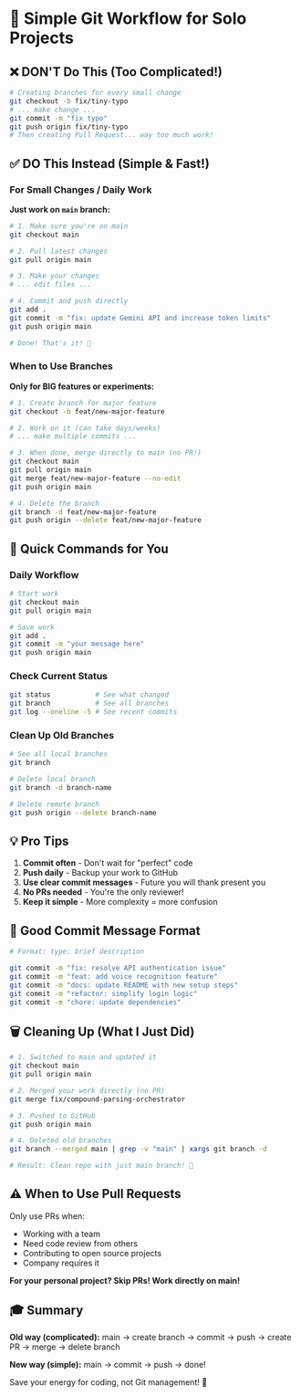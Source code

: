 # 🚀 Simple Git Workflow for Solo Projects

## ❌ DON'T Do This (Too Complicated!)

```bash
# Creating branches for every small change
git checkout -b fix/tiny-typo
# ... make change ...
git commit -m "fix typo"
git push origin fix/tiny-typo
# Then creating Pull Request... way too much work!
```

## ✅ DO This Instead (Simple & Fast!)

### For Small Changes / Daily Work

**Just work on `main` branch:**

```bash
# 1. Make sure you're on main
git checkout main

# 2. Pull latest changes
git pull origin main

# 3. Make your changes
# ... edit files ...

# 4. Commit and push directly
git add .
git commit -m "fix: update Gemini API and increase token limits"
git push origin main

# Done! That's it! 🎉
```

### When to Use Branches

**Only for BIG features or experiments:**

```bash
# 1. Create branch for major feature
git checkout -b feat/new-major-feature

# 2. Work on it (can take days/weeks)
# ... make multiple commits ...

# 3. When done, merge directly to main (no PR!)
git checkout main
git pull origin main
git merge feat/new-major-feature --no-edit
git push origin main

# 4. Delete the branch
git branch -d feat/new-major-feature
git push origin --delete feat/new-major-feature
```

## 🎯 Quick Commands for You

### Daily Workflow
```bash
# Start work
git checkout main
git pull origin main

# Save work
git add .
git commit -m "your message here"
git push origin main
```

### Check Current Status
```bash
git status           # See what changed
git branch           # See all branches
git log --oneline -5 # See recent commits
```

### Clean Up Old Branches
```bash
# See all local branches
git branch

# Delete local branch
git branch -d branch-name

# Delete remote branch
git push origin --delete branch-name
```

## 💡 Pro Tips

1. **Commit often** - Don't wait for "perfect" code
2. **Push daily** - Backup your work to GitHub
3. **Use clear commit messages** - Future you will thank present you
4. **No PRs needed** - You're the only reviewer!
5. **Keep it simple** - More complexity = more confusion

## 📝 Good Commit Message Format

```bash
# Format: type: brief description

git commit -m "fix: resolve API authentication issue"
git commit -m "feat: add voice recognition feature"
git commit -m "docs: update README with new setup steps"
git commit -m "refactor: simplify login logic"
git commit -m "chore: update dependencies"
```

## 🗑️ Cleaning Up (What I Just Did)

```bash
# 1. Switched to main and updated it
git checkout main
git pull origin main

# 2. Merged your work directly (no PR)
git merge fix/compound-parsing-orchestrator

# 3. Pushed to GitHub
git push origin main

# 4. Deleted old branches
git branch --merged main | grep -v "main" | xargs git branch -d

# Result: Clean repo with just main branch! 🎉
```

## ⚠️ When to Use Pull Requests

Only use PRs when:
- Working with a team
- Need code review from others
- Contributing to open source projects
- Company requires it

**For your personal project? Skip PRs! Work directly on main!**

## 🎓 Summary

**Old way (complicated):**
main → create branch → commit → push → create PR → merge → delete branch

**New way (simple):**
main → commit → push → done!

Save your energy for coding, not Git management! 🚀
